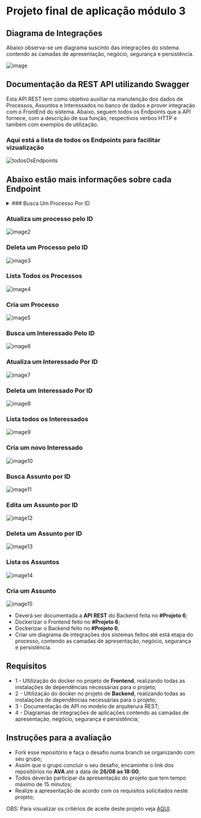 # Projeto final de aplicação módulo 3



## Diagrama de Integrações

Abaixo observa-se um diagrama suscinto das integrações do sistema contendo as camadas de apresentação, negócio, segurança e persistência.

![image](https://github.com/brunozardo/devinhouse-projeto-final-modulo-3/blob/brunozardo/Images/Diagrama.png)


## Documentação da REST API utilizando Swagger

Esta API REST tem como objetivo auxiliar na manutenção dos dados de Processos, Assuntos e Interessados no banco de dados e prover integração com o FrontEnd do sistema. Abaixo, seguem todos os Endpoints que a API fornece, com a descrição de sua função, respectivos verbos HTTP e também com exemplos de utilização.

### Aqui está a lista de todos os Endpoints para facilitar vizualização

![todosOsEndpoints](https://github.com/brunozardo/devinhouse-projeto-final-modulo-3/blob/brunozardo/Images/todosOsEndpoints.png)

## Abaixo estão mais informações sobre cada Endpoint

<details>
<summary>### Busca Um Processo Por ID
</summary>
<br>
![image1](https://github.com/brunozardo/devinhouse-projeto-final-modulo-3/blob/brunozardo/Images/1Processo-controller-buscaUmProcessoPorId.png)
</details>

### Atualiza um processo pelo ID

![image2](https://github.com/brunozardo/devinhouse-projeto-final-modulo-3/blob/brunozardo/Images/2Processo-controller-atualizaUmProcessoPeloId.png)

### Deleta um Processo pelo ID

![image3](https://github.com/brunozardo/devinhouse-projeto-final-modulo-3/blob/brunozardo/Images/3Processo-controller-deletaUmProcessoPeloId.png)

### Lista Todos os Processos

![image4](https://github.com/brunozardo/devinhouse-projeto-final-modulo-3/blob/brunozardo/Images/4Processo-controller-listaTodosOsProcessos.png)

### Cria um Processo

![image5](https://github.com/brunozardo/devinhouse-projeto-final-modulo-3/blob/brunozardo/Images/5Processo-controller-criaUmProcesso.png)

### Busca um Interessado Pelo ID

![image6](https://github.com/brunozardo/devinhouse-projeto-final-modulo-3/blob/brunozardo/Images/6Interessado-controller-buscarInteressadoPorId.png)

### Atualiza um Interessado Por ID

![image7](https://github.com/brunozardo/devinhouse-projeto-final-modulo-3/blob/brunozardo/Images/7Interessado-controller-atualizaUmInteressadoPorId.png)

### Deleta um Interessado Por ID

![image8](https://github.com/brunozardo/devinhouse-projeto-final-modulo-3/blob/brunozardo/Images/8Interessado-controller-deletaUmInteressadoPorId.png)

### Lista todos os Interessados

![image9](https://github.com/brunozardo/devinhouse-projeto-final-modulo-3/blob/brunozardo/Images/9Interessado-controller-ListaTodosOsInteressados.png)

### Cria um novo Interessado

![image10](https://github.com/brunozardo/devinhouse-projeto-final-modulo-3/blob/brunozardo/Images/10Interessado-controller-criaUmNovoInteressado.png)

### Busca Assunto por ID

![image11](https://github.com/brunozardo/devinhouse-projeto-final-modulo-3/blob/brunozardo/Images/11Assunto-controller-buscaUmAssuntoPorId.png)

### Edita um Assunto por ID

![image12](https://github.com/brunozardo/devinhouse-projeto-final-modulo-3/blob/brunozardo/Images/12Assunto-controller-editaUmAssuntoPorId.png)

### Deleta um Assunto por ID

![image13](https://github.com/brunozardo/devinhouse-projeto-final-modulo-3/blob/brunozardo/Images/13Assunto-controller-deletaUmAssuntoPorId.png)

### Lista os Assuntos

![image14](https://github.com/brunozardo/devinhouse-projeto-final-modulo-3/blob/brunozardo/Images/14Assunto-controller-listaOsAssuntos.png)

### Cria um Assunto

![image15](https://github.com/brunozardo/devinhouse-projeto-final-modulo-3/blob/brunozardo/Images/15Assunto-controller-criaUmAssunto.png)


* Deverá ser documentada a **API REST** do Backend feita no **#Projeto 6**;
* Dockerizar o Frontend feito no **#Projeto 6**; 
* Dockerizar o Backend feito no **#Projeto 6**;
* Criar um diagrama de integrações dos sistemas feitos até está etapa do processo, contendo as camadas de  apresentação, negócio, segurança e persistência.



## Requisitos

* 1 - Ultilização do docker no projeto de **Frontend**, realizando todas as instalações de dependências necessárias para o projeto;
* 2 - Ultilização do docker no projeto de **Backend**, realizando todas as instalações de dependências necessárias para o projeto;
* 3 - Documentação de API no modelo de arquiterura REST;
* 4 - Diagramas de integrações de aplicações contendo as camadas de  apresentação, negócio, segurança e persistência;




## Instruções para a avaliação

* Fork esse repositório e faça o desafio numa branch se organizando com seu grupo;
* Assim que o grupo concluir o seu desafio, encaminhe o link dos repositórios no **AVA** até a data de **26/08 as 18:00**;
* Todos deverão participar da apresentação do projeto que tem tempo máximo de 15
  minutos;
* Realize a apresentação de acordo com os requisitos solicitados neste projeto;



OBS: Para visualizar os critérios de aceite deste projeto veja [AQUI](./criterios-de-aceite.md).
